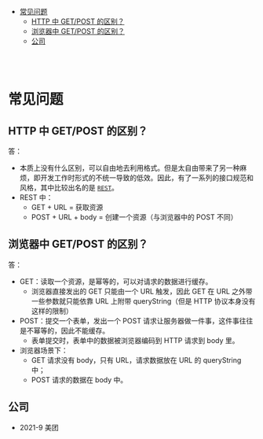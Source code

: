 - [常见问题](#常见问题)
  - [HTTP 中 GET/POST 的区别？](#http-中-getpost-的区别)
  - [浏览器中 GET/POST 的区别？](#浏览器中-getpost-的区别)
  - [公司](#公司)

</br></br>

# 常见问题
## HTTP 中 GET/POST 的区别？
答：
- 本质上没有什么区别，可以自由地去利用格式。但是太自由带来了另一种麻烦，即开发工作时形式的不统一导致的低效。因此，有了一系列的接口规范和风格，其中比较出名的是 [`REST`](https://www.zhihu.com/question/28570307/answer/541465581)。
- REST 中：
  - GET + URL = 获取资源
  - POST + URL + body = 创建一个资源（与浏览器中的 POST 不同）

## 浏览器中 GET/POST 的区别？
答：
- GET：读取一个资源，是幂等的，可以对请求的数据进行缓存。
    - 浏览器直接发出的 GET 只能由一个 URL 触发，因此 GET 在 URL 之外带一些参数就只能依靠 URL 上附带 queryString（但是 HTTP 协议本身没有这样的限制）
- POST：提交一个表单，发出一个 POST 请求让服务器做一件事，这件事往往是不幂等的，因此不能缓存。
    - 表单提交时，表单中的数据被浏览器编码到 HTTP 请求到 body 里。
- 浏览器场景下：
  - GET 请求没有 body，只有 URL，请求数据放在 URL 的 queryString 中；
  - POST 请求的数据在 body 中。

## 公司
- 2021-9 美团